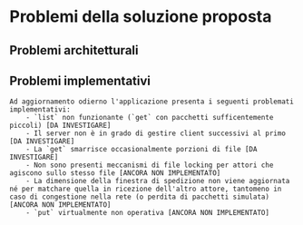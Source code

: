 # Problemi della soluzione proposta
## Problemi architetturali
    
## Problemi implementativi
    Ad aggiornamento odierno l'applicazione presenta i seguenti problemati implementativi:
        - `list` non funzionante (`get` con pacchetti sufficentemente piccoli) [DA INVESTIGARE]
        - Il server non è in grado di gestire client successivi al primo [DA INVESTIGARE]
        - La `get` smarrisce occasionalmente porzioni di file [DA INVESTIGARE]
        - Non sono presenti meccanismi di file locking per attori che agiscono sullo stesso file [ANCORA NON IMPLEMENTATO]
        - La dimensione della finestra di spedizione non viene aggiornata né per matchare quella in ricezione dell'altro attore, tantomeno in caso di congestione nella rete (o perdita di pacchetti simulata) [ANCORA NON IMPLEMENTATO]
        - `put` virtualmente non operativa [ANCORA NON IMPLEMENTATO]
